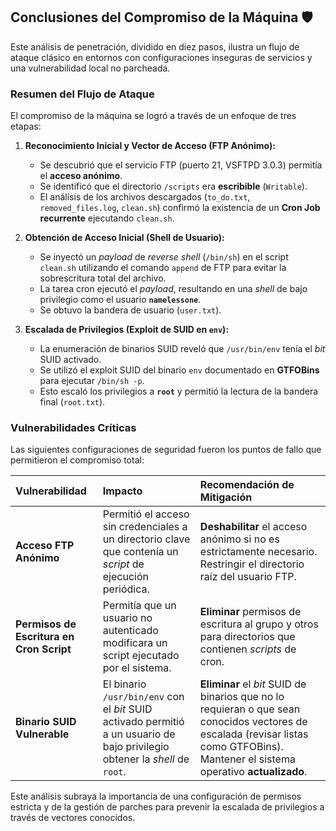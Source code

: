 ## Conclusiones del Compromiso de la Máquina 🛡️

Este análisis de penetración, dividido en diez pasos, ilustra un flujo de ataque clásico en entornos con configuraciones inseguras de servicios y una vulnerabilidad local no parcheada.

### Resumen del Flujo de Ataque

El compromiso de la máquina se logró a través de un enfoque de tres etapas:

1.  **Reconocimiento Inicial y Vector de Acceso (FTP Anónimo):**
    * Se descubrió que el servicio FTP (puerto 21, VSFTPD 3.0.3) permitía el **acceso anónimo**.
    * Se identificó que el directorio `/scripts` era **escribible** (`Writable`).
    * El análisis de los archivos descargados (`to_do.txt`, `removed_files.log`, `clean.sh`) confirmó la existencia de un **Cron Job recurrente** ejecutando `clean.sh`.

2.  **Obtención de Acceso Inicial (Shell de Usuario):**
    * Se inyectó un *payload* de *reverse shell* (`/bin/sh`) en el script `clean.sh` utilizando el comando `append` de FTP para evitar la sobrescritura total del archivo.
    * La tarea cron ejecutó el *payload*, resultando en una *shell* de bajo privilegio como el usuario **`namelessone`**.
    * Se obtuvo la bandera de usuario (`user.txt`).

3.  **Escalada de Privilegios (Exploit de SUID en `env`):**
    * La enumeración de binarios SUID reveló que `/usr/bin/env` tenía el *bit* SUID activado.
    * Se utilizó el exploit SUID del binario `env` documentado en **GTFOBins** para ejecutar `/bin/sh -p`.
    * Esto escaló los privilegios a **`root`** y permitió la lectura de la bandera final (`root.txt`).

### Vulnerabilidades Críticas

Las siguientes configuraciones de seguridad fueron los puntos de fallo que permitieron el compromiso total:

| Vulnerabilidad | Impacto | Recomendación de Mitigación |
| :--- | :--- | :--- |
| **Acceso FTP Anónimo** | Permitió el acceso sin credenciales a un directorio clave que contenía un *script* de ejecución periódica. | **Deshabilitar** el acceso anónimo si no es estrictamente necesario. Restringir el directorio raíz del usuario FTP. |
| **Permisos de Escritura en Cron Script** | Permitía que un usuario no autenticado modificara un script ejecutado por el sistema. | **Eliminar** permisos de escritura al grupo y otros para directorios que contienen *scripts* de cron. |
| **Binario SUID Vulnerable** | El binario `/usr/bin/env` con el *bit* SUID activado permitió a un usuario de bajo privilegio obtener la *shell* de `root`. | **Eliminar** el *bit* SUID de binarios que no lo requieran o que sean conocidos vectores de escalada (revisar listas como GTFOBins). Mantener el sistema operativo **actualizado**. |

Este análisis subraya la importancia de una configuración de permisos estricta y de la gestión de parches para prevenir la escalada de privilegios a través de vectores conocidos.
